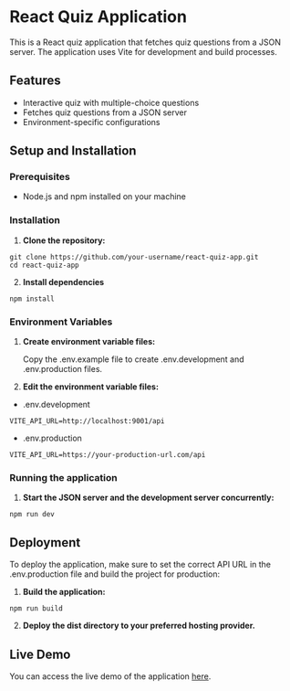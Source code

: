 # React Quiz Application

This is a React quiz application that fetches quiz questions from a JSON server. The application uses Vite for development and build processes.

## Features

- Interactive quiz with multiple-choice questions
- Fetches quiz questions from a JSON server
- Environment-specific configurations

## Setup and Installation

### Prerequisites

- Node.js and npm installed on your machine

### Installation

1. **Clone the repository:**

```
git clone https://github.com/your-username/react-quiz-app.git
cd react-quiz-app
```

2. **Install dependencies**

```
npm install
```

### Environment Variables

1. **Create environment variable files:**

   Copy the .env.example file to create .env.development and .env.production files.

2. **Edit the environment variable files:**

- .env.development

```
VITE_API_URL=http://localhost:9001/api
```

- .env.production

```
VITE_API_URL=https://your-production-url.com/api
```

### Running the application

1. **Start the JSON server and the development server concurrently:**

```
npm run dev
```

## Deployment

To deploy the application, make sure to set the correct API URL in the .env.production file and build the project for production:

1. **Build the application:**

```
npm run build
```

2. **Deploy the dist directory to your preferred hosting provider.**

## Live Demo

You can access the live demo of the application [here](https://react-knowledge-quiz.netlify.app).
